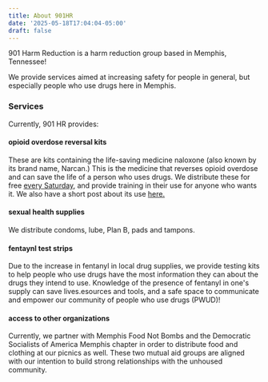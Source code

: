 ```yaml
---
title: About 901HR
date: '2025-05-18T17:04:04-05:00'
draft: false
---
```


901 Harm Reduction is a harm reduction group based in Memphis, Tennessee!

We provide services aimed at increasing safety for people in general, but especially people who use drugs here in Memphis.

### Services

Currently, 901 HR provides:
#### opioid overdose reversal kits
These are kits containing the life-saving medicine naloxone (also known by its brand name, Narcan.) This is the medicine that reverses opioid overdose and can save the life of a person who uses drugs. We distribute these for free [every Saturday](/posts/events), and provide training in their use for anyone who wants it. We also have a short post about its use [here.](/posts/od-reversal-how-to/)

#### sexual health supplies
We distribute condoms, lube, Plan B, pads and tampons.

#### fentaynl test strips
Due to the increase in fentanyl in local drug supplies, we provide testing kits to help people who use drugs have the most information they can about the drugs they intend to use. Knowledge of the presence of fentanyl in one's supply can save lives.esources and tools, and a safe space to communicate and empower our community of people who use drugs (PWUD)!

#### access to other organizations
Currently, we partner with Memphis Food Not Bombs and the Democratic Socialists of America Memphis chapter in order to distribute food and clothing at our picnics as well. These two mutual aid groups are aligned with our intention to build strong relationships with the unhoused community.
